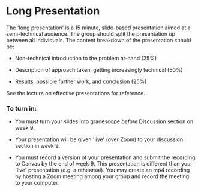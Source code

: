 # Long Presentation

The 'long presentation' is a 15 minute, slide-based presentation aimed
at a semi-technical audience. The group should split the presentation
up between all individuals. The content breakdown of the presentation
should be:

-   Non-technical introduction to the problem at-hand (25%)

-   Description of approach taken, getting increasingly technical
    (50%)

-   Results, possible further work, and conclusion (25%)

See the lecture on effective presentations for reference.

### To turn in:

* You must turn your slides into gradescope *before* Discussion
  section on week 9.
  
* Your presentation will be given 'live' (over Zoom) to your
  discussion section in week 9.
  
* You must record a version of your presentation and submit the
  recording to Canvas by the end of week 9. This presentation is
  different than your 'live' presentation (e.g. a rehearsal). You may
  create an mp4 recording by hosting a Zoom meeting among your group
  and record the meeting to your computer.
  
